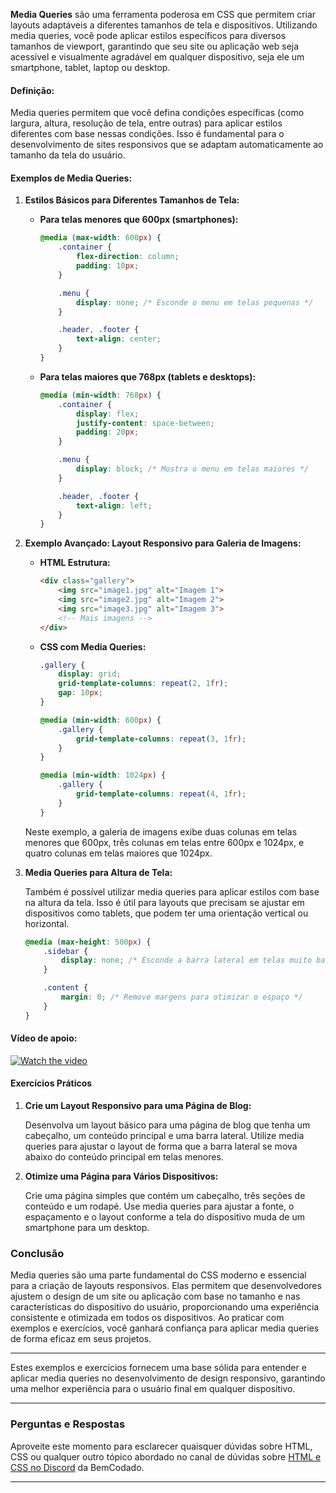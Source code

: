 **Media Queries** são uma ferramenta poderosa em CSS que permitem criar layouts adaptáveis a diferentes tamanhos de tela e dispositivos. Utilizando media queries, você pode aplicar estilos específicos para diversos tamanhos de viewport, garantindo que seu site ou aplicação web seja acessível e visualmente agradável em qualquer dispositivo, seja ele um smartphone, tablet, laptop ou desktop.
#### **Definição:**

Media queries permitem que você defina condições específicas (como largura, altura, resolução de tela, entre outras) para aplicar estilos diferentes com base nessas condições. Isso é fundamental para o desenvolvimento de sites responsivos que se adaptam automaticamente ao tamanho da tela do usuário.
#### **Exemplos de Media Queries:**

1. **Estilos Básicos para Diferentes Tamanhos de Tela:**

   - **Para telas menores que 600px (smartphones):**

     ```css
     @media (max-width: 600px) {
         .container {
             flex-direction: column;
             padding: 10px;
         }

         .menu {
             display: none; /* Esconde o menu em telas pequenas */
         }

         .header, .footer {
             text-align: center;
         }
     }
     ```

   - **Para telas maiores que 768px (tablets e desktops):**

     ```css
     @media (min-width: 768px) {
         .container {
             display: flex;
             justify-content: space-between;
             padding: 20px;
         }

         .menu {
             display: block; /* Mostra o menu em telas maiores */
         }

         .header, .footer {
             text-align: left;
         }
     }
     ```

2. **Exemplo Avançado: Layout Responsivo para Galeria de Imagens:**

   - **HTML Estrutura:**

     ```html
     <div class="gallery">
         <img src="image1.jpg" alt="Imagem 1">
         <img src="image2.jpg" alt="Imagem 2">
         <img src="image3.jpg" alt="Imagem 3">
         <!-- Mais imagens -->
     </div>
     ```

   - **CSS com Media Queries:**

     ```css
     .gallery {
         display: grid;
         grid-template-columns: repeat(2, 1fr);
         gap: 10px;
     }

     @media (min-width: 600px) {
         .gallery {
             grid-template-columns: repeat(3, 1fr);
         }
     }

     @media (min-width: 1024px) {
         .gallery {
             grid-template-columns: repeat(4, 1fr);
         }
     }
     ```

   Neste exemplo, a galeria de imagens exibe duas colunas em telas menores que 600px, três colunas em telas entre 600px e 1024px, e quatro colunas em telas maiores que 1024px.

3. **Media Queries para Altura de Tela:**

   Também é possível utilizar media queries para aplicar estilos com base na altura da tela. Isso é útil para layouts que precisam se ajustar em dispositivos como tablets, que podem ter uma orientação vertical ou horizontal.

   ```css
   @media (max-height: 500px) {
       .sidebar {
           display: none; /* Esconde a barra lateral em telas muito baixas */
       }

       .content {
           margin: 0; /* Remove margens para otimizar o espaço */
       }
   }
   ```

#### Vídeo de apoio:
[![Watch the video](https://i.ytimg.com/vi/zt5W562mYRo/hq720.jpg?sqp=-oaymwEcCNAFEJQDSFXyq4qpAw4IARUAAIhCGAFwAcABBg==&rs=AOn4CLDHRaJukq2CDtNLZW7MZwYBBNrn0w)](https://youtu.be/zt5W562mYRo?si=lxa7lqyT-KbGNkuV)
#### **Exercícios Práticos**

1. **Crie um Layout Responsivo para uma Página de Blog:**

   Desenvolva um layout básico para uma página de blog que tenha um cabeçalho, um conteúdo principal e uma barra lateral. Utilize media queries para ajustar o layout de forma que a barra lateral se mova abaixo do conteúdo principal em telas menores.

2. **Otimize uma Página para Vários Dispositivos:**

   Crie uma página simples que contém um cabeçalho, três seções de conteúdo e um rodapé. Use media queries para ajustar a fonte, o espaçamento e o layout conforme a tela do dispositivo muda de um smartphone para um desktop.
### **Conclusão**

Media queries são uma parte fundamental do CSS moderno e essencial para a criação de layouts responsivos. Elas permitem que desenvolvedores ajustem o design de um site ou aplicação com base no tamanho e nas características do dispositivo do usuário, proporcionando uma experiência consistente e otimizada em todos os dispositivos. Ao praticar com exemplos e exercícios, você ganhará confiança para aplicar media queries de forma eficaz em seus projetos.

---

Estes exemplos e exercícios fornecem uma base sólida para entender e aplicar media queries no desenvolvimento de design responsivo, garantindo uma melhor experiência para o usuário final em qualquer dispositivo.

---

### Perguntas e Respostas

Aproveite este momento para esclarecer quaisquer dúvidas sobre HTML, CSS ou qualquer outro tópico abordado no canal de dúvidas sobre [HTML e CSS no Discord](https://discord.com/channels/1224468395462754345/1224469321921859694) da BemCodado.

---
